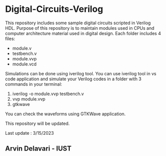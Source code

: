 # Digital-Circuits-Verilog

This repository includes some sample digital circuits scripted in Verilog HDL.
Purpose of this repository is to maintain modules used in CPUs and computer architecture material used in digital design.
Each folder includes 4 files:
- module.v
- testbench.v
- module.vvp
- module.vcd

Simulations can be done using iverilog tool.
You can use iverilog tool in vs code application and simulate your Verilog codes in a folder with 3 commands in your terminal:
1) iverilog -o module.vvp testbench.v
2) vvp module.vvp
3) gtkwave

You can check the waveforms using GTKWave application.

This repository will be updated.

Last update : 3/15/2023
## Arvin Delavari - IUST

